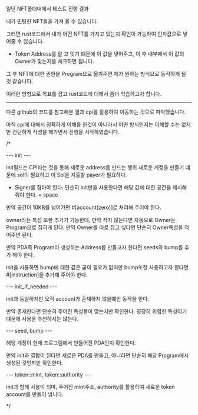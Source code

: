 일단 NFT폴더내에서 테스트 진행 결과

내가 민팅한 NFT들을 가져 올 수 있습니다.

그러면 rust코드에서 내가 어떤 NFT를 가지고 있는지 확인이 가능하여 인자값으로 넣어줄 수 있습니다.

- Token Address를 알 고 잇기 떄문에 이 값을 넣어주고, 이 후 내부에서 이 값의 Owner가 맞는지를 체크하면 됩니다.

그 후 NFT에 대한 권한을 Program으로 옮겨주면 제가 원하는 방식으로 동작하게 될 것 같습니다.

이러한 방향으로 목표를 잡고 rust코드에 대해서 좀더 학습하고자 합니다.

---

다른 github의 코드를 참고해본 결과 cpi를 활용하여 이동하는 것으로 파악했습니다.

아직 cpi에 대해서 정확하게 이해를 한것이 아니라서 어떤 방식인지는 이해할 수는 없지만 간단하게 작성을 해가면서 진행을 시작하였습니다.

/\*

--- init ---

init필드는 CPI라는 것을 통해 새로운 address를 만드는 행위
새로운 계정을 만들기 떄문에 sol이 필요하고 이 Sol을 지출할 payer가 필요하다.

- Signer를 잡아야 한다.
  단순히 init만을 사용한다면 해당 값에 대한 공간을 제시해 줘야 한다. = space

만약 공간이 10KB를 넘어가면 #[account(zero)]로 처리해 주어야 한다.

owner라는 특성 또한 추가가 가능한데, 만약 적지 않는다면 자동으로 Owner는 Program으로 잡히게 된다.
만약 Owner를 따로 잡고 싶다면 단순히 Owner특성을 적어주면 된다.

만약 PDA즉 Program이 생성하는 Address를 만들고자 한다면 seeds와 bump를 추가 해야 한다.

init을 사용하면 bump에 대한 값은 굳이 필요가 없지만 bump또한 사용하고자 한다면 #[instruction]을 추가해 주어야 한다.

--- init_if_needed ---

init과 동일하지만 오직 account가 존재하지 않을떄만 동작을 한다.

만약 존재한다면 단순히 주어진 특성들이 맞는지만 확인한다.
굉장히 위험한 특성이기 떄문에 사용을 추천하지는 않는다.

--- seed, bump ---

해당 계정이 현재 프로그램에서 만들어진 PDA인지 확인한다.

만약 init과 결합이 된다면 새로운 PDA를 만들고, 아니라면 단순히 해당 Program에서 생성된 것인지만 확인한다.

--- token::mint, token::authority ---

init과 함께 사용이 되며, 주어진 mint주소, authority를 활용하여 새로운 token account를 만들어 냅니다.

\*/
